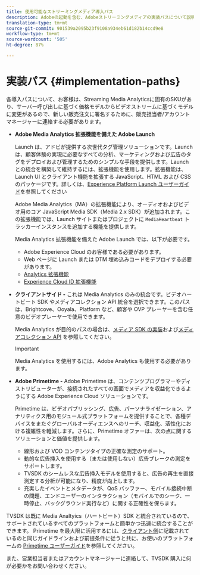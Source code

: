 ```yaml
---
title: 使用可能なストリーミングメディア導入パス
description: Adobeの起動を含む、Adobeストリーミングメディアの実装パスについて説明します。
translation-type: tm+mt
source-git-commit: 901539a2095b23f9108a934eb61d182b14ccd9e8
workflow-type: tm+mt
source-wordcount: '505'
ht-degree: 87%

---
```



# 実装パス {#implementation-paths}

各導入パスについて、お客様は、Streaming Media Analyticsに固有のSKUがあり、サーバー呼び出しに基づく価格モデルからビデオストリームに基づくモデルに変更があるので、新しい販売注文に署名するために、販売担当者/アカウントマネージャーに連絡する必要があります。

* **Adobe Media Analytics 拡張機能を備えた Adobe Launch**

   Launch は、アドビが提供する次世代タグ管理ソリューションです。Launch は、顧客体験の実現に必要なすべての分析、マーケティングおよび広告のタグをデプロイおよび管理するためのシンプルな手段を提供します。Launch との統合を構築して維持するには、拡張機能を使用します。拡張機能は、Launch UI とクライアント機能を拡張する JavaScript、HTML および CSS のパッケージです。詳しくは、[Experience Platform Launch ユーザーガイド](https://docs.adobe.com/content/help/ja-JP/launch/using/overview.html)を参照してください

   Adobe Media Analytics（MA）の拡張機能により、オーディオおよびビデオ用のコア JavaScript Media SDK（Media 2.x SDK）が追加されます。この拡張機能では、Launch サイトまたはプロジェクトに `MediaHeartbeat` トラッカーインスタンスを追加する機能を提供します。

   Media Analytics 拡張機能を備えた Adobe Launch では、以下が必要です。
   * Adobe Experience Cloud のお客様である必要があります。
   * Web ページに Launch または DTM 埋め込みコードをデプロイする必要があります。
   * [Analytics 拡張機能](https://docs.adobe.com/content/help/ja-JP/launch/using/extensions-ref/adobe-extension/analytics-extension/overview.html)
   * [Experience Cloud ID 拡張機能](https://docs.adobe.com/content/help/ja-JP/launch/using/extensions-ref/adobe-extension/id-service-extension/overview.html)


* **クライアントサイド -** これは Media Analytics のみの統合です。ビデオハートビート SDK やメディアコレクション API 統合を選択できます。このパスは、Brightcove、Ooyala、Platform など、顧客や OVP プレーヤーを含む任意のビデオプレーヤーで使用できます。

   Media Analytics が目的のパスの場合は、[メディア SDK の実装](/help/sdk-implement/setup/setup-overview.md)および[メディアコレクション API](/help/media-collection-api/mc-api-overview.md) を参照してください。

   >[!IMPORTANT]
   >
   >Media Analytics を使用するには、Adobe Analytics も使用する必要があります。

* **Adobe Primetime -** Adobe Primetime は、コンテンツプログラマーやディストリビューターが、接続されたすべての画面でメディアを収益化できるようにする Adobe Experience Cloud ソリューションです。

   Primetime は、ビデオパブリッシング、広告、パーソナライゼーション、アナリティクス用のモジュール式プラットフォームを提供することで、各種デバイスをまたぐグローバルオーディエンスへのリーチ、収益化、活性化における複雑性を軽減します。さらに、Primetime オファーは、次の点に関するソリューションと価値を提供します。

   * 線形および VOD コンテンツタイプの正確な測定のサポート。
   * 動的な広告挿入を使用する（または使用しない）広告ブレークの測定をサポートします。
   * TVSDK のシームレスな広告挿入モデルを使用すると、広告の再生を直接測定する分析が可能になり、精度が向上します。
   * 充実したイベントとメタデータが、QoS バッファー、モバイル接続中断の問題、エンドユーザーのインタラクション（モバイルでのシーク、一時停止、バックグラウンド実行など）に関する正確性を保ちます。

<!--
   * Integrated support for Nielsen DTVR (linear) with ID3 metadata and DCR with CMS metadata.
-->

TVSDK は既に Media Analtyics（ハートビート）SDK と統合されているので、サポートされているすべてのプラットフォームと簡単かつ迅速に統合することができます。<!--Primetime also supports the partnership with Nielsen.--> Primetime を最大限に活用するには、[クライアント側](/help/intro-to-ava/implementation-paths/client-side-path.md)に記載されているのと同じガイドラインおよび前提条件に従うと共に、お使いのプラットフォームの [Primetime ユーザーガイド](https://helpx.adobe.com/jp/support/primetime.html)を参照してください。

また、営業担当者またはアカウントマネージャーに連絡して、TVSDK 購入に何が必要かをお問い合わせください。
